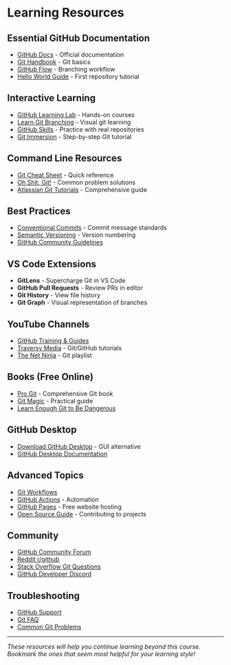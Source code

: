 # Learning Resources

## Essential GitHub Documentation
- [GitHub Docs](https://docs.github.com/) - Official documentation
- [Git Handbook](https://guides.github.com/introduction/git-handbook/) - Git basics
- [GitHub Flow](https://guides.github.com/introduction/flow/) - Branching workflow
- [Hello World Guide](https://guides.github.com/activities/hello-world/) - First repository tutorial

## Interactive Learning
- [GitHub Learning Lab](https://lab.github.com/) - Hands-on courses
- [Learn Git Branching](https://learngitbranching.js.org/) - Visual git learning
- [GitHub Skills](https://skills.github.com/) - Practice with real repositories
- [Git Immersion](https://gitimmersion.com/) - Step-by-step Git tutorial

## Command Line Resources
- [Git Cheat Sheet](https://education.github.com/git-cheat-sheet-education.pdf) - Quick reference
- [Oh Shit, Git!](https://ohshitgit.com/) - Common problem solutions
- [Atlassian Git Tutorials](https://www.atlassian.com/git/tutorials) - Comprehensive guide

## Best Practices
- [Conventional Commits](https://conventionalcommits.org/) - Commit message standards
- [Semantic Versioning](https://semver.org/) - Version numbering
- [GitHub Community Guidelines](https://docs.github.com/en/github/site-policy/github-community-guidelines)

## VS Code Extensions
- **GitLens** - Supercharge Git in VS Code
- **GitHub Pull Requests** - Review PRs in editor
- **Git History** - View file history
- **Git Graph** - Visual representation of branches

## YouTube Channels
- [GitHub Training & Guides](https://www.youtube.com/githubguides)
- [Traversy Media](https://www.youtube.com/user/TechGuyWeb) - Git/GitHub tutorials
- [The Net Ninja](https://www.youtube.com/channel/UCW5YeuERMmlnqo4oq8vwUpg) - Git playlist

## Books (Free Online)
- [Pro Git](https://git-scm.com/book) - Comprehensive Git book
- [Git Magic](http://www-cs-students.stanford.edu/~blynn/gitmagic/) - Practical guide
- [Learn Enough Git to Be Dangerous](https://www.learnenough.com/git-tutorial)

## GitHub Desktop
- [Download GitHub Desktop](https://desktop.github.com/) - GUI alternative
- [GitHub Desktop Documentation](https://docs.github.com/en/desktop)

## Advanced Topics
- [Git Workflows](https://www.atlassian.com/git/tutorials/comparing-workflows)
- [GitHub Actions](https://docs.github.com/en/actions) - Automation
- [GitHub Pages](https://pages.github.com/) - Free website hosting
- [Open Source Guide](https://opensource.guide/) - Contributing to projects

## Community
- [GitHub Community Forum](https://github.community/)
- [Reddit r/github](https://www.reddit.com/r/github/)
- [Stack Overflow Git Questions](https://stackoverflow.com/questions/tagged/git)
- [GitHub Developer Discord](https://discord.gg/github)

## Troubleshooting
- [GitHub Support](https://support.github.com/)
- [Git FAQ](https://git.wiki.kernel.org/index.php/Git_FAQ)
- [Common Git Problems](https://github.com/k88hudson/git-flight-rules)

---

*These resources will help you continue learning beyond this course. Bookmark the ones that seem most helpful for your learning style!*
